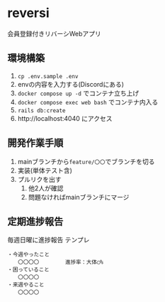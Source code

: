 # reversi
会員登録付きリバーシWebアプリ

## 環境構築

1. `cp .env.sample .env`
2. envの内容を入力する(Discordにある)
3. `docker compose up -d` でコンテナ立ち上げ
4. `docker compose exec web bash` でコンテナ内入る
5. `rails db:create`
6. http://localhost:4040 にアクセス

## 開発作業手順

1. mainブランチから`feature/〇〇`でブランチを切る
2. 実装(単体テスト含)
3. プルリクを出す
   1. 他2人が確認
   2. 問題なければmainブランチにマージ
  
## 定期進捗報告
毎週日曜に進捗報告
テンプレ
```
・今週やったこと
　　〇〇〇〇　　　　　進捗率：大体◯%
・困っていること
　　〇〇〇〇
・来週やること
　　〇〇〇〇
```
